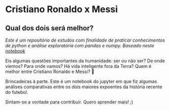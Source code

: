 # Cristiano Ronaldo x Messi
## Qual dos dois será melhor?

*Este é um repositório de estudos com finalidade de praticar conhecimentos de python e análise exploratória com pandas e numpy. Baseado neste [notebook](https://www.kaggle.com/code/ahmedterry/cristiano-ronaldo-vs-lionel-messi-goals-eda)*

Eis algumas questões importantes da humanidade: ser ou não ser? De onde viemos? Para onde vamos? Há vida inteligente fora da Terra? Quem é melhor entre Cristiano Ronaldo e Messi? 🤯

Brincadeiras à parte. Este é um notebook do jupyter em que fiz algumas análises comparativas entre os dois maiores expoentes da história recente do futebol.

Sintam-se a vontade para contribuir. Quero aprender mais! ;)

